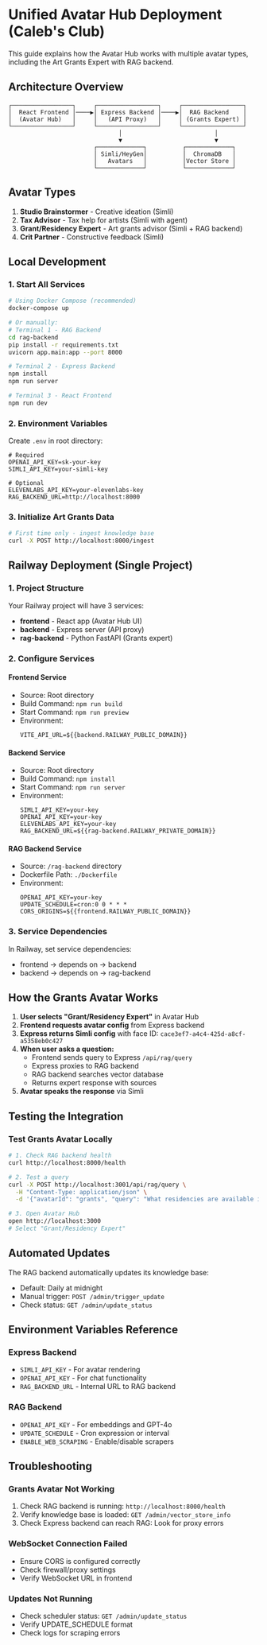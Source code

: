 # Unified Avatar Hub Deployment (Caleb's Club)

This guide explains how the Avatar Hub works with multiple avatar types, including the Art Grants Expert with RAG backend.

## Architecture Overview

```
┌─────────────────┐     ┌─────────────────┐     ┌─────────────────┐
│  React Frontend │────▶│ Express Backend │────▶│  RAG Backend    │
│  (Avatar Hub)   │     │   (API Proxy)   │     │ (Grants Expert) │
└─────────────────┘     └─────────────────┘     └─────────────────┘
                               │                          │
                               ▼                          ▼
                        ┌─────────────┐          ┌─────────────┐
                        │ Simli/HeyGen│          │  ChromaDB   │
                        │   Avatars   │          │Vector Store │
                        └─────────────┘          └─────────────┘
```

## Avatar Types

1. **Studio Brainstormer** - Creative ideation (Simli)
2. **Tax Advisor** - Tax help for artists (Simli with agent)
3. **Grant/Residency Expert** - Art grants advisor (Simli + RAG backend)
4. **Crit Partner** - Constructive feedback (Simli)

## Local Development

### 1. Start All Services
```bash
# Using Docker Compose (recommended)
docker-compose up

# Or manually:
# Terminal 1 - RAG Backend
cd rag-backend
pip install -r requirements.txt
uvicorn app.main:app --port 8000

# Terminal 2 - Express Backend
npm install
npm run server

# Terminal 3 - React Frontend
npm run dev
```

### 2. Environment Variables
Create `.env` in root directory:

```env
# Required
OPENAI_API_KEY=sk-your-key
SIMLI_API_KEY=your-simli-key

# Optional
ELEVENLABS_API_KEY=your-elevenlabs-key
RAG_BACKEND_URL=http://localhost:8000
```

### 3. Initialize Art Grants Data
```bash
# First time only - ingest knowledge base
curl -X POST http://localhost:8000/ingest
```

## Railway Deployment (Single Project)

### 1. Project Structure
Your Railway project will have 3 services:

- **frontend** - React app (Avatar Hub UI)
- **backend** - Express server (API proxy)
- **rag-backend** - Python FastAPI (Grants expert)

### 2. Configure Services

#### Frontend Service
- Source: Root directory
- Build Command: `npm run build`
- Start Command: `npm run preview`
- Environment:
  ```
  VITE_API_URL=${{backend.RAILWAY_PUBLIC_DOMAIN}}
  ```

#### Backend Service
- Source: Root directory
- Build Command: `npm install`
- Start Command: `npm run server`
- Environment:
  ```
  SIMLI_API_KEY=your-key
  OPENAI_API_KEY=your-key
  ELEVENLABS_API_KEY=your-key
  RAG_BACKEND_URL=${{rag-backend.RAILWAY_PRIVATE_DOMAIN}}
  ```

#### RAG Backend Service
- Source: `/rag-backend` directory
- Dockerfile Path: `./Dockerfile`
- Environment:
  ```
  OPENAI_API_KEY=your-key
  UPDATE_SCHEDULE=cron:0 0 * * *
  CORS_ORIGINS=${{frontend.RAILWAY_PUBLIC_DOMAIN}}
  ```

### 3. Service Dependencies
In Railway, set service dependencies:
- frontend → depends on → backend
- backend → depends on → rag-backend

## How the Grants Avatar Works

1. **User selects "Grant/Residency Expert"** in Avatar Hub
2. **Frontend requests avatar config** from Express backend
3. **Express returns Simli config** with face ID: `cace3ef7-a4c4-425d-a8cf-a5358eb0c427`
4. **When user asks a question:**
   - Frontend sends query to Express `/api/rag/query`
   - Express proxies to RAG backend
   - RAG backend searches vector database
   - Returns expert response with sources
5. **Avatar speaks the response** via Simli

## Testing the Integration

### Test Grants Avatar Locally
```bash
# 1. Check RAG backend health
curl http://localhost:8000/health

# 2. Test a query
curl -X POST http://localhost:3001/api/rag/query \
  -H "Content-Type: application/json" \
  -d '{"avatarId": "grants", "query": "What residencies are available in Europe?"}'

# 3. Open Avatar Hub
open http://localhost:3000
# Select "Grant/Residency Expert"
```

## Automated Updates

The RAG backend automatically updates its knowledge base:
- Default: Daily at midnight
- Manual trigger: `POST /admin/trigger_update`
- Check status: `GET /admin/update_status`

## Environment Variables Reference

### Express Backend
- `SIMLI_API_KEY` - For avatar rendering
- `OPENAI_API_KEY` - For chat functionality  
- `RAG_BACKEND_URL` - Internal URL to RAG backend

### RAG Backend
- `OPENAI_API_KEY` - For embeddings and GPT-4o
- `UPDATE_SCHEDULE` - Cron expression or interval
- `ENABLE_WEB_SCRAPING` - Enable/disable scrapers

## Troubleshooting

### Grants Avatar Not Working
1. Check RAG backend is running: `http://localhost:8000/health`
2. Verify knowledge base is loaded: `GET /admin/vector_store_info`
3. Check Express backend can reach RAG: Look for proxy errors

### WebSocket Connection Failed
- Ensure CORS is configured correctly
- Check firewall/proxy settings
- Verify WebSocket URL in frontend

### Updates Not Running
- Check scheduler status: `GET /admin/update_status`
- Verify UPDATE_SCHEDULE format
- Check logs for scraping errors